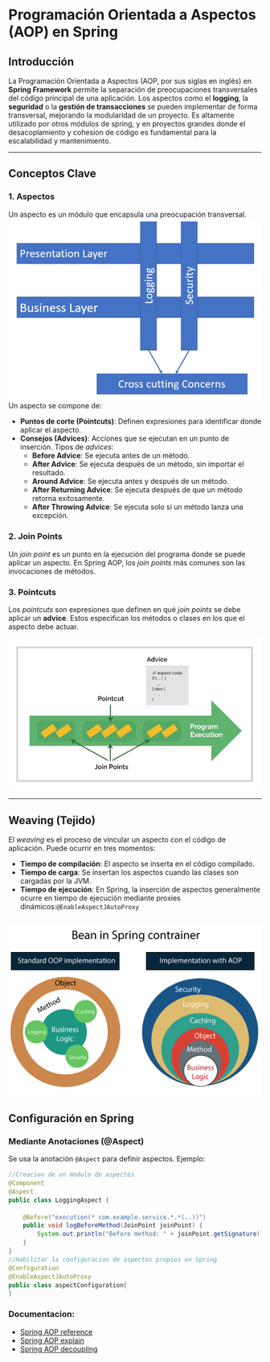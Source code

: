 # Programación Orientada a Aspectos (AOP) en Spring

## Introducción

La Programación Orientada a Aspectos (AOP, por sus siglas en inglés) en **Spring Framework** permite la separación de preocupaciones transversales del código principal de una aplicación. 
Los aspectos como el **logging**, la **seguridad** o la **gestión de transacciones** se pueden implementar de forma transversal, mejorando la modularidad de un proyecto.
Es altamente utilizado por otros módulos de spring, y en proyectos grandes donde el desacoplamiento y cohesion de código es fundamental para la escalabilidad y mantenimiento.

---

## Conceptos Clave

### 1. **Aspectos**
Un aspecto es un módulo que encapsula una preocupación transversal. 
![Preocupacion transversal](transversalidad.png)
Un aspecto se compone de:
- **Puntos de corte (Pointcuts)**: Definen expresiones para identificar donde aplicar el aspecto.
- **Consejos (Advices)**: Acciones que se ejecutan en un punto de inserción. Tipos de *advices*:
    - **Before Advice**: Se ejecuta antes de un método.
    - **After Advice**: Se ejecuta después de un método, sin importar el resultado.
    - **Around Advice**: Se ejecuta antes y después de un método.
    - **After Returning Advice**: Se ejecuta después de que un método retorna exitosamente.
    - **After Throwing Advice**: Se ejecuta solo si un método lanza una excepción.

### 2. **Join Points**
Un *join point* es un punto en la ejecución del programa donde se puede aplicar un aspecto. En Spring AOP, los *join points* más comunes son las invocaciones de métodos.

### 3. **Pointcuts**
Los *pointcuts* son expresiones que definen en qué *join points* se debe aplicar un **advice**. Estos especifican los métodos o clases en los que el aspecto debe actuar.

![JoinPoints y Pointcuts](ejecucion.jpg)

---

## Weaving (Tejido)

El *weaving* es el proceso de vincular un aspecto con el código de aplicación. Puede ocurrir en tres momentos:
- **Tiempo de compilación**: El aspecto se inserta en el código compilado.
- **Tiempo de carga**: Se insertan los aspectos cuando las clases son cargadas por la JVM.
- **Tiempo de ejecución**: En Spring, la inserción de aspectos generalmente ocurre en tiempo de ejecución mediante proxies dinámicos:`@EnableAspectJAutoProxy`

![Tejido](springaop.png)
---

## Configuración en Spring

### **Mediante Anotaciones (@Aspect)**
Se usa la anotación `@Aspect` para definir aspectos. Ejemplo:

```java
//Creacion de un modulo de aspectos
@Component
@Aspect
public class LoggingAspect {
    
    @Before("execution(* com.example.service.*.*(..))")
    public void logBeforeMethod(JoinPoint joinPoint) {
        System.out.println("Before method: " + joinPoint.getSignature().getName());
    }
}
//Habilitar la configuracion de aspectos propios en Spring
@Configuration
@EnableAspectJAutoProxy
public class aspectConfiguration{
}
```

### **Documentacion:**
* [Spring AOP reference](https://docs.spring.io/spring-framework/reference/core/aop.html)
* [Spring AOP explain](https://www.arquitecturajava.com/spring-aop-y-aspectos/)
* [Spring AOP decoupling](https://sacavix.com/2020/02/spring-aop-conceptos-y-ejemplos-en-la-capa-transversal-de-las-arquitecturas/)